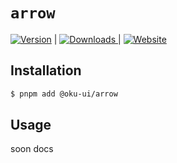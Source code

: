 # `arrow`

<span><a href="https://www.npmjs.com/package/@oku-ui/arrow "><img src="https://img.shields.io/npm/v/@oku-ui/arrow?style=flat&colorA=18181B&colorB=28CF8D" alt="Version"></a> </span> | <span> <a href="https://www.npmjs.com/package/@oku-ui/arrow"> <img src="https://img.shields.io/npm/dm/@oku-ui/arrow?style=flat&colorA=18181B&colorB=28CF8D" alt="Downloads"> </a> </span> | <span> <a href="https://oku-ui.com/primitives/components/arrow"><img src="https://img.shields.io/badge/Open%20Documentation-18181B" alt="Website"></a> </span>

## Installation

```sh
$ pnpm add @oku-ui/arrow
```

## Usage

soon docs